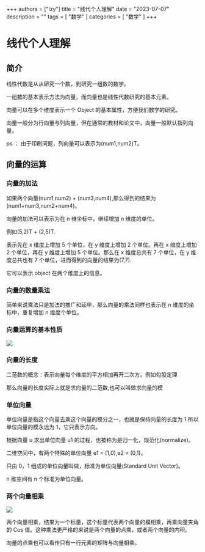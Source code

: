 +++
authors = ["lzy"]
title = "线代个人理解"
date = "2023-07-07"
description = ""
tags = [
    "数学"
]
categories = [
    "数学"
]
+++

# 线代个人理解

## 简介

线性代数是从从研究一个数，到研究一组数的数学。

一组数的基本表示方法为向量，而向量也是线性代数研究的基本元素。

向量可以在多个维度表示一个 Object 的基本属性，方便我们数学的研究。

向量一般分为行向量与列向量，但在通常的教材和论文中，向量一般默认指列向量。

ps ： 由于印刷问题，列向量可以表示为(num1,num2)T。

## 向量的运算

### 向量的加法

如果两个向量(num1,num2) + (num3,num4),那么得到的结果为(num1+num3,num2+num4)。

向量的加法可以表示为在 n 维坐标中，继续增加 n 维度的单位。

例如(5,2)T + (2,5)T.

表示先在 x 维度上增加 5 个单位，在 y 维度上增加 2 个单位。再在 x 维度上增加 2 个单位，再在 y 维度上增加 5 个单位。那么在 x 维度总共有 7 个单位，在 y 维度总共也有 7 个单位，进而得到的向量的结果为(7,7).

它可以表示 object 在两个维度上的信息。

### 向量的数量乘法

简单来说乘法只是加法的推广和延申，那么向量的乘法同样也表示在 n 维度的坐标中，重复增加 n 维度个单位。

### 向量运算的基本性质

![](../static/MiQSbM4IjoeO1kxiOFdcqyEanuh.png)

### 向量的长度

二范数的概念：表示向量每个维度的平方相加再开二次方。例如勾股定理

那么向量的长度实际上就是求向量的二范数,也可以叫做求向量的模

### 单位向量

单位向量是指这个向量去乘这个向量的模分之一，也就是保持向量的长度为 1.所以单位向量的模永远为 1，它只表示方向。

根据向量 u 求出单位向量 u1 的过程，也被称为是归一化，规范化(normalize)。

二维空间中，有两个特殊的单位向量 e1 = (1,0),e2 = (0,1)。

只由 0，1 组成的单位向量叫做，标准为单位向量(Standard Unit Vector)。

n 维空间有 n 个标准为单位向量。

### 两个向量相乘

![](../static/JndtblQObo6tmbxVJfAc6nT8n8e.png)

两个向量相乘，结果为一个标量，这个标量代表两个向量的模相乘，再乘向量夹角的 Cos 值。这种乘法更严格的来说是两个向量的点乘，或者两个向量的内积。

向量的点乘也可以看作只有一行元素的矩阵与向量相乘。
